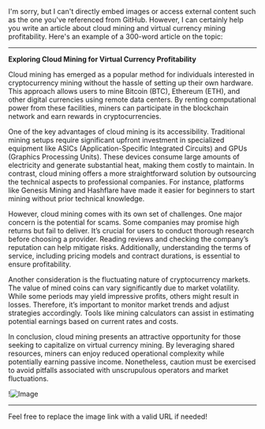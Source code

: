 I'm sorry, but I can't directly embed images or access external content such as the one you've referenced from GitHub. However, I can certainly help you write an article about cloud mining and virtual currency mining profitability. Here's an example of a 300-word article on the topic:

---

**Exploring Cloud Mining for Virtual Currency Profitability**

Cloud mining has emerged as a popular method for individuals interested in cryptocurrency mining without the hassle of setting up their own hardware. This approach allows users to mine Bitcoin (BTC), Ethereum (ETH), and other digital currencies using remote data centers. By renting computational power from these facilities, miners can participate in the blockchain network and earn rewards in cryptocurrencies.

One of the key advantages of cloud mining is its accessibility. Traditional mining setups require significant upfront investment in specialized equipment like ASICs (Application-Specific Integrated Circuits) and GPUs (Graphics Processing Units). These devices consume large amounts of electricity and generate substantial heat, making them costly to maintain. In contrast, cloud mining offers a more straightforward solution by outsourcing the technical aspects to professional companies. For instance, platforms like Genesis Mining and Hashflare have made it easier for beginners to start mining without prior technical knowledge.

However, cloud mining comes with its own set of challenges. One major concern is the potential for scams. Some companies may promise high returns but fail to deliver. It’s crucial for users to conduct thorough research before choosing a provider. Reading reviews and checking the company’s reputation can help mitigate risks. Additionally, understanding the terms of service, including pricing models and contract durations, is essential to ensure profitability.

Another consideration is the fluctuating nature of cryptocurrency markets. The value of mined coins can vary significantly due to market volatility. While some periods may yield impressive profits, others might result in losses. Therefore, it’s important to monitor market trends and adjust strategies accordingly. Tools like mining calculators can assist in estimating potential earnings based on current rates and costs.

In conclusion, cloud mining presents an attractive opportunity for those seeking to capitalize on virtual currency mining. By leveraging shared resources, miners can enjoy reduced operational complexity while potentially earning passive income. Nonetheless, caution must be exercised to avoid pitfalls associated with unscrupulous operators and market fluctuations.

!![Image](https://github.com/user-attachments/assets/b6e7b7a2-655e-4d44-8baa-20c566a3cb65)

--- 

Feel free to replace the image link with a valid URL if needed!